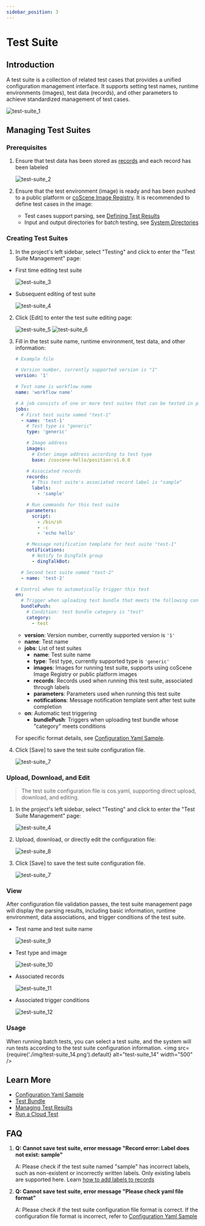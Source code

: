 ```yaml
---
sidebar_position: 3
---
```


# Test Suite
## Introduction
A test suite is a collection of related test cases that provides a unified configuration management interface. It supports setting test names, runtime environments (images), test data (records), and other parameters to achieve standardized management of test cases.

![test-suite_1](./img/test-suite_1.png)

## Managing Test Suites
### Prerequisites
1. Ensure that test data has been stored as [records](../../collaboration/record/1-quick-start-record.md) and each record has been labeled

    ![test-suite_2](./img/test-suite_2.png)

2. Ensure that the test environment (image) is ready and has been pushed to a public platform or [coScene Image Registry](../../image/1-intro.md).
    It is recommended to define test cases in the image:
    - Test cases support parsing, see [Defining Test Results](./6-status-and-output.md#defining-test-results)
    - Input and output directories for batch testing, see [System Directories](./1-intro.md#system-directories)

### Creating Test Suites
1. In the project's left sidebar, select "Testing" and click to enter the "Test Suite Management" page:

  - First time editing test suite

    ![test-suite_3](./img/test-suite_3.png)

  - Subsequent editing of test suite

    ![test-suite_4](./img/test-suite_4.png)

2. Click [Edit] to enter the test suite editing page:

   ![test-suite_5](./img/test-suite_5.png)
   ![test-suite_6](./img/test-suite_6.png)

3. Fill in the test suite name, runtime environment, test data, and other information:

    ```yaml
    # Example file

    # Version number, currently supported version is "1"
    version: '1'

    # Test name is workflow name
    name: 'workflow name'

    # A job consists of one or more test suites that can be tested in parallel
    jobs:
      # First test suite named "test-1"
      - name: 'test-1'
        # Test type is "generic"
        type: 'generic'

        # Image address
        images:
          # Enter image address according to test type
          base: /coscene-hello/position:v1.0.0

        # Associated records
        records:
          # This test suite's associated record label is "sample"
          labels:
            - 'sample'

        # Run commands for this test suite
        parameters:
          script:
            - /bin/sh
            - -c
            - 'echo hello'

        # Message notification template for test suite "test-1"
        notifications:
          # Notify to DingTalk group
          - dingTalkBot:

      # Second test suite named "test-2"
      - name: 'test-2'

    # Control when to automatically trigger this test
    on:
      # Trigger when uploading test bundle that meets the following conditions
      bundlePush:
        # Condition: test bundle category is "test"
        category:
          - test
    ```

    - **version**: Version number, currently supported version is `'1'`
    - **name**: Test name
    - **jobs**: List of test suites
      - **name**: Test suite name
      - **type**: Test type, currently supported type is `'generic'`
      - **images**: Images for running test suite, supports using coScene Image Registry or public platform images
      - **records**: Records used when running this test suite, associated through labels
      - **parameters**: Parameters used when running this test suite
      - **notifications**: Message notification template sent after test suite completion
    - **on**: Automatic test triggering
      - **bundlePush**: Triggers when uploading test bundle whose "category" meets conditions
    
    For specific format details, see [Configuration Yaml Sample](./9-yaml-sample.md).

4. Click [Save] to save the test suite configuration file.

    ![test-suite_7](./img/test-suite_7.png)

### Upload, Download, and Edit
> The test suite configuration file is cos.yaml, supporting direct upload, download, and editing.

1. In the project's left sidebar, select "Testing" and click to enter the "Test Suite Management" page:

    ![test-suite_4](./img/test-suite_4.png)

2. Upload, download, or directly edit the configuration file:

    ![test-suite_8](./img/test-suite_8.png)

3. Click [Save] to save the test suite configuration file.

    ![test-suite_7](./img/test-suite_7.png)

### View
After configuration file validation passes, the test suite management page will display the parsing results, including basic information, runtime environment, data associations, and trigger conditions of the test suite.

- Test name and test suite name

  ![test-suite_9](./img/test-suite_9.png)

- Test type and image

  ![test-suite_10](./img/test-suite_10.png)

- Associated records

  ![test-suite_11](./img/test-suite_11.png)

- Associated trigger conditions

  ![test-suite_12](./img/test-suite_12.png)

### Usage
When running batch tests, you can select a test suite, and the system will run tests according to the test suite configuration information.
<img src={require('./img/test-suite_14.png').default} alt="test-suite_14" width="500" />

## Learn More
- [Configuration Yaml Sample](./9-yaml-sample.md)
- [Test Bundle](./4-test-bundle-management.md)
- [Managing Test Results](./6-status-and-output.md)
- [Run a Cloud Test](./5-run.md)

## FAQ
1. **Q: Cannot save test suite, error message "Record error: Label does not exist: sample"**

   A: Please check if the test suite named "sample" has incorrect labels, such as non-existent or incorrectly written labels. Only existing labels are supported here. Learn [how to add labels to records](../../collaboration/record/3-manage-records.md#edit)
  
2. **Q: Cannot save test suite, error message "Please check yaml file format"**

   A: Please check if the test suite configuration file format is correct. If the configuration file format is incorrect, refer to [Configuration Yaml Sample](./9-yaml-sample.md)